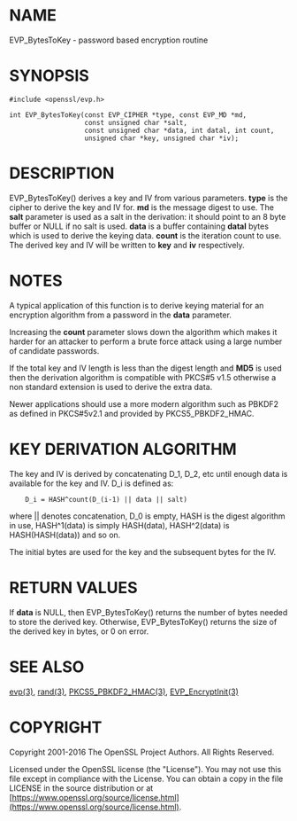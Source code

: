 # NAME

EVP\_BytesToKey - password based encryption routine

# SYNOPSIS

    #include <openssl/evp.h>

    int EVP_BytesToKey(const EVP_CIPHER *type, const EVP_MD *md,
                       const unsigned char *salt,
                       const unsigned char *data, int datal, int count,
                       unsigned char *key, unsigned char *iv);

# DESCRIPTION

EVP\_BytesToKey() derives a key and IV from various parameters. **type** is
the cipher to derive the key and IV for. **md** is the message digest to use.
The **salt** parameter is used as a salt in the derivation: it should point to
an 8 byte buffer or NULL if no salt is used. **data** is a buffer containing
**datal** bytes which is used to derive the keying data. **count** is the
iteration count to use. The derived key and IV will be written to **key**
and **iv** respectively.

# NOTES

A typical application of this function is to derive keying material for an
encryption algorithm from a password in the **data** parameter.

Increasing the **count** parameter slows down the algorithm which makes it
harder for an attacker to perform a brute force attack using a large number
of candidate passwords.

If the total key and IV length is less than the digest length and
**MD5** is used then the derivation algorithm is compatible with PKCS#5 v1.5
otherwise a non standard extension is used to derive the extra data.

Newer applications should use a more modern algorithm such as PBKDF2 as
defined in PKCS#5v2.1 and provided by PKCS5\_PBKDF2\_HMAC.

# KEY DERIVATION ALGORITHM

The key and IV is derived by concatenating D\_1, D\_2, etc until
enough data is available for the key and IV. D\_i is defined as:

        D_i = HASH^count(D_(i-1) || data || salt)

where || denotes concatenation, D\_0 is empty, HASH is the digest
algorithm in use, HASH^1(data) is simply HASH(data), HASH^2(data)
is HASH(HASH(data)) and so on.

The initial bytes are used for the key and the subsequent bytes for
the IV.

# RETURN VALUES

If **data** is NULL, then EVP\_BytesToKey() returns the number of bytes
needed to store the derived key.
Otherwise, EVP\_BytesToKey() returns the size of the derived key in bytes,
or 0 on error.

# SEE ALSO

[evp(3)](http://man.he.net/man3/evp), [rand(3)](http://man.he.net/man3/rand),
[PKCS5\_PBKDF2\_HMAC(3)](http://man.he.net/man3/PKCS5_PBKDF2_HMAC),
[EVP\_EncryptInit(3)](http://man.he.net/man3/EVP_EncryptInit)

# COPYRIGHT

Copyright 2001-2016 The OpenSSL Project Authors. All Rights Reserved.

Licensed under the OpenSSL license (the "License").  You may not use
this file except in compliance with the License.  You can obtain a copy
in the file LICENSE in the source distribution or at
[https://www.openssl.org/source/license.html](https://www.openssl.org/source/license.html).
